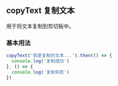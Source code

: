 ## copyText 复制文本

用于将文本复制到剪切板中。

### 基本用法

```javascript
copyText('我是复制的文本...').then(() => {
  console.log('复制成功')
}, () => {
  console.log('复制失败')
})
```